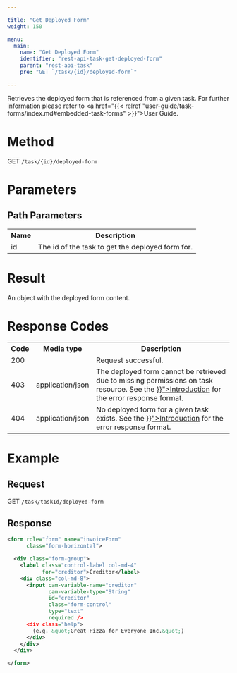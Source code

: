 ```yaml
---

title: "Get Deployed Form"
weight: 150

menu:
  main:
    name: "Get Deployed Form"
    identifier: "rest-api-task-get-deployed-form"
    parent: "rest-api-task"
    pre: "GET `/task/{id}/deployed-form`"

---
```


Retrieves the deployed form that is referenced from a given task. For further information please refer to 
<a href="{{< relref "user-guide/task-forms/index.md#embedded-task-forms" >}}">User Guide</a>.


# Method

GET `/task/{id}/deployed-form`

# Parameters

## Path Parameters

<table class="table table-striped">
  <tr>
    <th>Name</th>
    <th>Description</th>
  </tr>
  <tr>
    <td>id</td>
    <td>The id of the task to get the deployed form for.</td>
  </tr>
</table>

# Result

An object with the deployed form content.

# Response Codes

<table class="table table-striped">
  <tr>
    <th>Code</th>
    <th>Media type</th>
    <th>Description</th>
  </tr>
  <tr>
    <td>200</td>
    <td></td>
    <td>Request successful.</td>
  </tr>
  <tr>
    <td>403</td>
    <td>application/json</td>
    <td>The deployed form cannot be retrieved due to missing permissions on task resource. 
    See the <a href="{{< relref "reference/rest/overview/index.md#error-handling" >}}">Introduction</a> 
    for the error response format.</td>
  </tr>
  <tr>
    <td>404</td>
    <td>application/json</td>
    <td>No deployed form for a given task exists. 
    See the <a href="{{< relref "reference/rest/overview/index.md#error-handling" >}}">Introduction</a> 
    for the error response format.</td>
  </tr>
</table>

# Example

## Request

GET `/task/taskId/deployed-form`

## Response

```xml
<form role="form" name="invoiceForm"
      class="form-horizontal">

  <div class="form-group">
    <label class="control-label col-md-4"
           for="creditor">Creditor</label>
    <div class="col-md-8">
      <input cam-variable-name="creditor"
             cam-variable-type="String"
             id="creditor"
             class="form-control"
             type="text"
             required />
      <div class="help">
        (e.g. &quot;Great Pizza for Everyone Inc.&quot;)
      </div>
    </div>
  </div>

</form>
```
